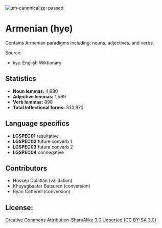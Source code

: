 ![um-canonicalize: passed](https://img.shields.io/badge/um--canonicalize-passed-brightgreen.svg "um-canonicalize: passed")

# Armenian (hye)

Contains Armenian paradigms including: nouns, adjectives, and verbs.

Source:
- `hye`: English Wiktionary

## Statistics

- **Noun lemmas:** 4,880
- **Adjective lemmas:** 1,599
- **Verb lemmas:** 898
- **Total inflectional forms:** 333,870

## Language specifics

- **LGSPEC01** resultative
- **LGSPEC02** future converb 1
- **LGSPEC03** future converb 2
- **LGSPEC04** connegative

## Contributors

- Hossep Dolatian (validation)
- Khuyagbaatar Batsuren (conversion)
- Ryan Cotterell (conversion)


## License: 
 [Creative Commons Attribution-ShareAlike 3.0 Unported (CC BY-SA 3.0)](https://creativecommons.org/licenses/by-sa/3.0/)
